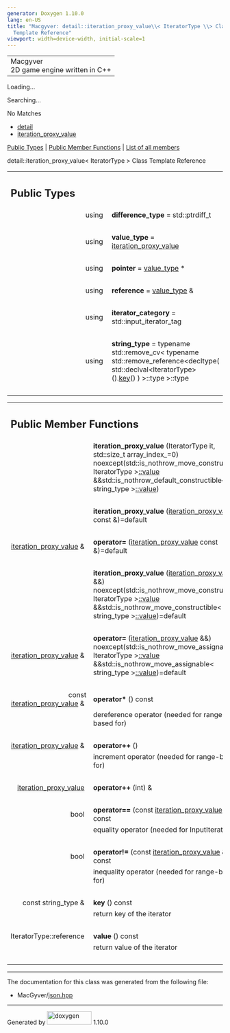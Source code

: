 ```yaml
---
generator: Doxygen 1.10.0
lang: en-US
title: "Macgyver: detail::iteration_proxy_value\\< IteratorType \\> Class
  Template Reference"
viewport: width=device-width, initial-scale=1
---
```


<div id="top">

<div id="titlearea">

<table data-cellspacing="0" data-cellpadding="0">
<colgroup>
<col style="width: 100%" />
</colgroup>
<tbody>
<tr id="projectrow" class="odd">
<td id="projectalign"><div id="projectname">
Macgyver
</div>
<div id="projectbrief">
2D game engine written in C++
</div></td>
</tr>
</tbody>
</table>

</div>

<div id="main-nav">

</div>

<div id="MSearchSelectWindow"
onmouseover="return searchBox.OnSearchSelectShow()"
onmouseout="return searchBox.OnSearchSelectHide()"
onkeydown="return searchBox.OnSearchSelectKey(event)">

</div>

<div id="MSearchResultsWindow">

<div id="MSearchResults">

<div class="SRPage">

<div id="SRIndex">

<div id="SRResults">

</div>

<div id="Loading" class="SRStatus">

Loading...

</div>

<div id="Searching" class="SRStatus">

Searching...

</div>

<div id="NoMatches" class="SRStatus">

No Matches

</div>

</div>

</div>

</div>

</div>

<div id="nav-path" class="navpath">

- <a href="namespacedetail.html" class="el">detail</a>
- <a href="classdetail_1_1iteration__proxy__value.html"
  class="el">iteration_proxy_value</a>

</div>

</div>

<div class="header">

<div class="summary">

[Public Types](#pub-types) \| [Public Member Functions](#pub-methods) \|
[List of all
members](classdetail_1_1iteration__proxy__value-members.html)

</div>

<div class="headertitle">

<div class="title">

detail::iteration_proxy_value\< IteratorType \> Class Template Reference

</div>

</div>

</div>

<div class="contents">

<table class="memberdecls">
<colgroup>
<col style="width: 50%" />
<col style="width: 50%" />
</colgroup>
<tbody>
<tr class="odd heading">
<td colspan="2"><h2 id="public-types" class="groupheader"><span
id="pub-types"></span> Public Types</h2></td>
</tr>
<tr id="r_a3365781ff806e15a1cd99e6d0987c68d"
class="even memitem:a3365781ff806e15a1cd99e6d0987c68d">
<td class="memItemLeft" style="text-align: right;"
data-valign="top"><span id="a3365781ff806e15a1cd99e6d0987c68d"></span>
using </td>
<td class="memItemRight"
data-valign="bottom"><strong>difference_type</strong> =
std::ptrdiff_t</td>
</tr>
<tr class="odd separator:a3365781ff806e15a1cd99e6d0987c68d">
<td colspan="2" class="memSeparator"> </td>
</tr>
<tr id="r_a6d72d5deb611fb7c5c909328b37cd04e"
class="even memitem:a6d72d5deb611fb7c5c909328b37cd04e">
<td class="memItemLeft" style="text-align: right;"
data-valign="top"><span id="a6d72d5deb611fb7c5c909328b37cd04e"></span>
using </td>
<td class="memItemRight"
data-valign="bottom"><strong>value_type</strong> = <a
href="classdetail_1_1iteration__proxy__value.html"
class="el">iteration_proxy_value</a></td>
</tr>
<tr class="odd separator:a6d72d5deb611fb7c5c909328b37cd04e">
<td colspan="2" class="memSeparator"> </td>
</tr>
<tr id="r_ac19cd4b8224e83f1c72f48bde9f069be"
class="even memitem:ac19cd4b8224e83f1c72f48bde9f069be">
<td class="memItemLeft" style="text-align: right;"
data-valign="top"><span id="ac19cd4b8224e83f1c72f48bde9f069be"></span>
using </td>
<td class="memItemRight" data-valign="bottom"><strong>pointer</strong> =
<a href="classdetail_1_1iteration__proxy__value.html"
class="el">value_type</a> *</td>
</tr>
<tr class="odd separator:ac19cd4b8224e83f1c72f48bde9f069be">
<td colspan="2" class="memSeparator"> </td>
</tr>
<tr id="r_a42589c936453407a85968f970556e7cd"
class="even memitem:a42589c936453407a85968f970556e7cd">
<td class="memItemLeft" style="text-align: right;"
data-valign="top"><span id="a42589c936453407a85968f970556e7cd"></span>
using </td>
<td class="memItemRight" data-valign="bottom"><strong>reference</strong>
= <a href="classdetail_1_1iteration__proxy__value.html"
class="el">value_type</a> &amp;</td>
</tr>
<tr class="odd separator:a42589c936453407a85968f970556e7cd">
<td colspan="2" class="memSeparator"> </td>
</tr>
<tr id="r_ada4177e3926d326dd4f6a3e0b5ae9bfb"
class="even memitem:ada4177e3926d326dd4f6a3e0b5ae9bfb">
<td class="memItemLeft" style="text-align: right;"
data-valign="top"><span id="ada4177e3926d326dd4f6a3e0b5ae9bfb"></span>
using </td>
<td class="memItemRight"
data-valign="bottom"><strong>iterator_category</strong> =
std::input_iterator_tag</td>
</tr>
<tr class="odd separator:ada4177e3926d326dd4f6a3e0b5ae9bfb">
<td colspan="2" class="memSeparator"> </td>
</tr>
<tr id="r_ae24efb92078513900c5576c780f67438"
class="even memitem:ae24efb92078513900c5576c780f67438">
<td class="memItemLeft" style="text-align: right;"
data-valign="top"><span id="ae24efb92078513900c5576c780f67438"></span>
using </td>
<td class="memItemRight"
data-valign="bottom"><strong>string_type</strong> = typename
std::remove_cv&lt; typename std::remove_reference&lt;decltype(
std::declval&lt;IteratorType&gt;().<a
href="#ad12633bc0d3ac7a651381b174a7914ee" class="el">key</a>() )
&gt;::type &gt;::type</td>
</tr>
<tr class="odd separator:ae24efb92078513900c5576c780f67438">
<td colspan="2" class="memSeparator"> </td>
</tr>
</tbody>
</table>

<table class="memberdecls">
<colgroup>
<col style="width: 50%" />
<col style="width: 50%" />
</colgroup>
<tbody>
<tr class="odd heading">
<td colspan="2"><h2 id="public-member-functions"
class="groupheader"><span id="pub-methods"></span> Public Member
Functions</h2></td>
</tr>
<tr id="r_a527328f3b7fd0335c7bb16fb1b3ec12b"
class="even memitem:a527328f3b7fd0335c7bb16fb1b3ec12b">
<td class="memItemLeft" style="text-align: right;"
data-valign="top"><span id="a527328f3b7fd0335c7bb16fb1b3ec12b"></span>
 </td>
<td class="memItemRight"
data-valign="bottom"><strong>iteration_proxy_value</strong>
(IteratorType it, std::size_t array_index_=0)
noexcept(std::is_nothrow_move_constructible&lt; IteratorType &gt;<a
href="#aac08993af9f4f0bf3d058b4beae36a45" class="el">::value</a>
&amp;&amp;std::is_nothrow_default_constructible&lt; string_type &gt;<a
href="#aac08993af9f4f0bf3d058b4beae36a45" class="el">::value</a>)</td>
</tr>
<tr class="odd separator:a527328f3b7fd0335c7bb16fb1b3ec12b">
<td colspan="2" class="memSeparator"> </td>
</tr>
<tr id="r_a0c41d6f7810d152718a9a3e316f74d1f"
class="even memitem:a0c41d6f7810d152718a9a3e316f74d1f">
<td class="memItemLeft" style="text-align: right;"
data-valign="top"><span id="a0c41d6f7810d152718a9a3e316f74d1f"></span>
 </td>
<td class="memItemRight"
data-valign="bottom"><strong>iteration_proxy_value</strong> (<a
href="classdetail_1_1iteration__proxy__value.html"
class="el">iteration_proxy_value</a> const &amp;)=default</td>
</tr>
<tr class="odd separator:a0c41d6f7810d152718a9a3e316f74d1f">
<td colspan="2" class="memSeparator"> </td>
</tr>
<tr id="r_ad68cadcbba3dc7144f4a5071e1cae3f9"
class="even memitem:ad68cadcbba3dc7144f4a5071e1cae3f9">
<td class="memItemLeft" style="text-align: right;"
data-valign="top"><span id="ad68cadcbba3dc7144f4a5071e1cae3f9"></span>
<a href="classdetail_1_1iteration__proxy__value.html"
class="el">iteration_proxy_value</a> &amp; </td>
<td class="memItemRight" data-valign="bottom"><strong>operator=</strong>
(<a href="classdetail_1_1iteration__proxy__value.html"
class="el">iteration_proxy_value</a> const &amp;)=default</td>
</tr>
<tr class="odd separator:ad68cadcbba3dc7144f4a5071e1cae3f9">
<td colspan="2" class="memSeparator"> </td>
</tr>
<tr id="r_a9d77923fa65e59bd4934d1990a4cc6eb"
class="even memitem:a9d77923fa65e59bd4934d1990a4cc6eb">
<td class="memItemLeft" style="text-align: right;"
data-valign="top"><span id="a9d77923fa65e59bd4934d1990a4cc6eb"></span>
 </td>
<td class="memItemRight"
data-valign="bottom"><strong>iteration_proxy_value</strong> (<a
href="classdetail_1_1iteration__proxy__value.html"
class="el">iteration_proxy_value</a> &amp;&amp;)
noexcept(std::is_nothrow_move_constructible&lt; IteratorType &gt;<a
href="#aac08993af9f4f0bf3d058b4beae36a45" class="el">::value</a>
&amp;&amp;std::is_nothrow_move_constructible&lt; string_type &gt;<a
href="#aac08993af9f4f0bf3d058b4beae36a45"
class="el">::value</a>)=default</td>
</tr>
<tr class="odd separator:a9d77923fa65e59bd4934d1990a4cc6eb">
<td colspan="2" class="memSeparator"> </td>
</tr>
<tr id="r_adff567f158dbae5ef4d7f8c7e57ef4cc"
class="even memitem:adff567f158dbae5ef4d7f8c7e57ef4cc">
<td class="memItemLeft" style="text-align: right;"
data-valign="top"><span id="adff567f158dbae5ef4d7f8c7e57ef4cc"></span>
<a href="classdetail_1_1iteration__proxy__value.html"
class="el">iteration_proxy_value</a> &amp; </td>
<td class="memItemRight" data-valign="bottom"><strong>operator=</strong>
(<a href="classdetail_1_1iteration__proxy__value.html"
class="el">iteration_proxy_value</a> &amp;&amp;)
noexcept(std::is_nothrow_move_assignable&lt; IteratorType &gt;<a
href="#aac08993af9f4f0bf3d058b4beae36a45" class="el">::value</a>
&amp;&amp;std::is_nothrow_move_assignable&lt; string_type &gt;<a
href="#aac08993af9f4f0bf3d058b4beae36a45"
class="el">::value</a>)=default</td>
</tr>
<tr class="odd separator:adff567f158dbae5ef4d7f8c7e57ef4cc">
<td colspan="2" class="memSeparator"> </td>
</tr>
<tr id="r_a54d22aec1f615a38697466817d7cc819"
class="even memitem:a54d22aec1f615a38697466817d7cc819">
<td class="memItemLeft" style="text-align: right;"
data-valign="top"><span id="a54d22aec1f615a38697466817d7cc819"></span>
const <a href="classdetail_1_1iteration__proxy__value.html"
class="el">iteration_proxy_value</a> &amp; </td>
<td class="memItemRight" data-valign="bottom"><strong>operator*</strong>
() const</td>
</tr>
<tr class="odd memdesc:a54d22aec1f615a38697466817d7cc819">
<td class="mdescLeft"> </td>
<td class="mdescRight">dereference operator (needed for range-based
for)<br />
</td>
</tr>
<tr class="even separator:a54d22aec1f615a38697466817d7cc819">
<td colspan="2" class="memSeparator"> </td>
</tr>
<tr id="r_a52dffef3e0c58a6bcd5b8b9e6fcf4552"
class="odd memitem:a52dffef3e0c58a6bcd5b8b9e6fcf4552">
<td class="memItemLeft" style="text-align: right;"
data-valign="top"><span id="a52dffef3e0c58a6bcd5b8b9e6fcf4552"></span>
<a href="classdetail_1_1iteration__proxy__value.html"
class="el">iteration_proxy_value</a> &amp; </td>
<td class="memItemRight"
data-valign="bottom"><strong>operator++</strong> ()</td>
</tr>
<tr class="even memdesc:a52dffef3e0c58a6bcd5b8b9e6fcf4552">
<td class="mdescLeft"> </td>
<td class="mdescRight">increment operator (needed for range-based
for)<br />
</td>
</tr>
<tr class="odd separator:a52dffef3e0c58a6bcd5b8b9e6fcf4552">
<td colspan="2" class="memSeparator"> </td>
</tr>
<tr id="r_a060a2100b3803588aa8693140d507fd8"
class="even memitem:a060a2100b3803588aa8693140d507fd8">
<td class="memItemLeft" style="text-align: right;"
data-valign="top"><span id="a060a2100b3803588aa8693140d507fd8"></span>
<a href="classdetail_1_1iteration__proxy__value.html"
class="el">iteration_proxy_value</a> </td>
<td class="memItemRight"
data-valign="bottom"><strong>operator++</strong> (int) &amp;</td>
</tr>
<tr class="odd separator:a060a2100b3803588aa8693140d507fd8">
<td colspan="2" class="memSeparator"> </td>
</tr>
<tr id="r_a139d22be442a277268cfb78bb4eef95d"
class="even memitem:a139d22be442a277268cfb78bb4eef95d">
<td class="memItemLeft" style="text-align: right;"
data-valign="top"><span id="a139d22be442a277268cfb78bb4eef95d"></span>
bool </td>
<td class="memItemRight"
data-valign="bottom"><strong>operator==</strong> (const <a
href="classdetail_1_1iteration__proxy__value.html"
class="el">iteration_proxy_value</a> &amp;o) const</td>
</tr>
<tr class="odd memdesc:a139d22be442a277268cfb78bb4eef95d">
<td class="mdescLeft"> </td>
<td class="mdescRight">equality operator (needed for
InputIterator)<br />
</td>
</tr>
<tr class="even separator:a139d22be442a277268cfb78bb4eef95d">
<td colspan="2" class="memSeparator"> </td>
</tr>
<tr id="r_a23745b98de19578adc4efb509e59be28"
class="odd memitem:a23745b98de19578adc4efb509e59be28">
<td class="memItemLeft" style="text-align: right;"
data-valign="top"><span id="a23745b98de19578adc4efb509e59be28"></span>
bool </td>
<td class="memItemRight"
data-valign="bottom"><strong>operator!=</strong> (const <a
href="classdetail_1_1iteration__proxy__value.html"
class="el">iteration_proxy_value</a> &amp;o) const</td>
</tr>
<tr class="even memdesc:a23745b98de19578adc4efb509e59be28">
<td class="mdescLeft"> </td>
<td class="mdescRight">inequality operator (needed for range-based
for)<br />
</td>
</tr>
<tr class="odd separator:a23745b98de19578adc4efb509e59be28">
<td colspan="2" class="memSeparator"> </td>
</tr>
<tr id="r_ad12633bc0d3ac7a651381b174a7914ee"
class="even memitem:ad12633bc0d3ac7a651381b174a7914ee">
<td class="memItemLeft" style="text-align: right;"
data-valign="top"><span id="ad12633bc0d3ac7a651381b174a7914ee"></span>
const string_type &amp; </td>
<td class="memItemRight" data-valign="bottom"><strong>key</strong> ()
const</td>
</tr>
<tr class="odd memdesc:ad12633bc0d3ac7a651381b174a7914ee">
<td class="mdescLeft"> </td>
<td class="mdescRight">return key of the iterator<br />
</td>
</tr>
<tr class="even separator:ad12633bc0d3ac7a651381b174a7914ee">
<td colspan="2" class="memSeparator"> </td>
</tr>
<tr id="r_aac08993af9f4f0bf3d058b4beae36a45"
class="odd memitem:aac08993af9f4f0bf3d058b4beae36a45">
<td class="memItemLeft" style="text-align: right;"
data-valign="top"><span id="aac08993af9f4f0bf3d058b4beae36a45"></span>
IteratorType::reference </td>
<td class="memItemRight" data-valign="bottom"><strong>value</strong> ()
const</td>
</tr>
<tr class="even memdesc:aac08993af9f4f0bf3d058b4beae36a45">
<td class="mdescLeft"> </td>
<td class="mdescRight">return value of the iterator<br />
</td>
</tr>
<tr class="odd separator:aac08993af9f4f0bf3d058b4beae36a45">
<td colspan="2" class="memSeparator"> </td>
</tr>
</tbody>
</table>

------------------------------------------------------------------------

The documentation for this class was generated from the following file:

- MacGyver/<a href="json_8hpp_source.html" class="el">json.hpp</a>

</div>

------------------------------------------------------------------------

<span class="small">Generated
by [<img src="doxygen.svg" class="footer" width="104" height="31"
alt="doxygen" />](https://www.doxygen.org/index.html) 1.10.0</span>
